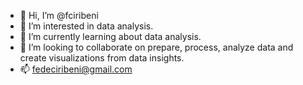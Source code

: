 - 👋 Hi, I’m @fciribeni
- 👀 I’m interested in data analysis.
- 🌱 I’m currently learning about data analysis.
- 💞️ I’m looking to collaborate on prepare, process, analyze data and create visualizations from data insights.
- 📫 fedeciribeni@gmail.com

<!---
fciribeni/fciribeni is a ✨ special ✨ repository because its `README.md` (this file) appears on your GitHub profile.
You can click the Preview link to take a look at your changes.
--->
